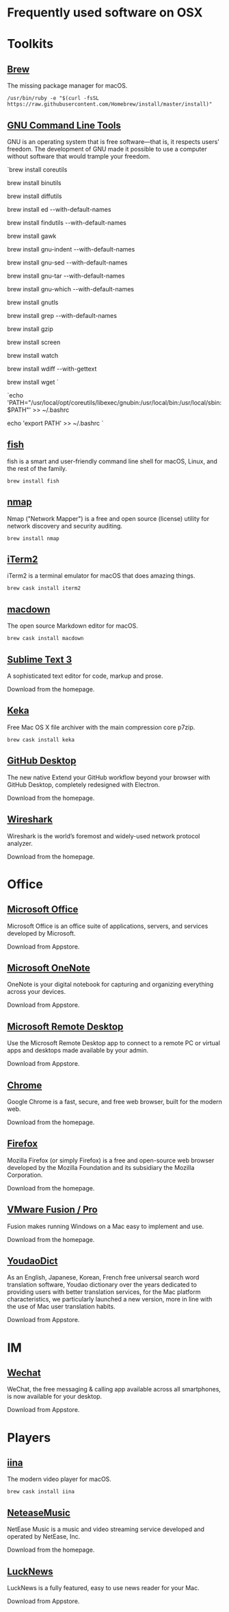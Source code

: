 ﻿# Frequently used software on OSX


# Toolkits
## [Brew](https://brew.sh/)
The missing package manager for macOS.

`/usr/bin/ruby -e "$(curl -fsSL https://raw.githubusercontent.com/Homebrew/install/master/install)"`

## [GNU Command Line Tools](http://www.gnu.org/)
GNU is an operating system that is free software—that is, it respects users' freedom. The development of GNU made it possible to use a computer without software that would trample your freedom.


`brew install coreutils

brew install binutils

brew install diffutils

brew install ed --with-default-names

brew install findutils --with-default-names

brew install gawk

brew install gnu-indent --with-default-names

brew install gnu-sed --with-default-names

brew install gnu-tar --with-default-names

brew install gnu-which --with-default-names

brew install gnutls

brew install grep --with-default-names

brew install gzip

brew install screen

brew install watch

brew install wdiff --with-gettext

brew install wget
`

`echo 'PATH="/usr/local/opt/coreutils/libexec/gnubin:/usr/local/bin:/usr/local/sbin:$PATH"' >> ~/.bashrc

echo 'export PATH' >> ~/.bashrc
`

## [fish](http://fish.sh/)
fish is a smart and user-friendly command line
shell for macOS, Linux, and the rest of the family. 

`brew install fish`


## [nmap](https://nmap.org/)
Nmap ("Network Mapper") is a free and open source (license) utility for network discovery and security auditing. 

`brew install nmap`


## [iTerm2](https://iterm2.com)
iTerm2 is a terminal emulator for macOS that does amazing things.

`brew cask install iterm2`

## [macdown](https://macdown.uranusjr.com/)
The open source Markdown editor for macOS.

`brew cask install macdown`

## [Sublime Text 3](https://www.sublimetext.com/)
A sophisticated text editor for code, markup and prose.

Download from the homepage.

## [Keka](http://www.kekaosx.com/en/)
Free Mac OS X file archiver with the main compression core p7zip.

`brew cask install keka`

## [GitHub Desktop](https://desktop.github.com)
The new native Extend your GitHub workflow beyond your browser with GitHub Desktop, completely redesigned with Electron.
 
Download from the homepage.


## [Wireshark](https://www.wireshark.org/)
Wireshark is the world’s foremost and widely-used network protocol analyzer.

Download from the homepage.


# Office

## [Microsoft Office](https://www.microsoft.com/en-us/download/office.aspx)
Microsoft Office is an office suite of applications, servers, and services developed by Microsoft.

Download from Appstore.

## [Microsoft OneNote](https://www.onenote.com/)
OneNote is your digital notebook for capturing and organizing everything across your devices. 

Download from Appstore.



## [Microsoft Remote Desktop](https://docs.microsoft.com/en-us/windows-server/remote/remote-desktop-services/clients/remote-desktop-mac)
Use the Microsoft Remote Desktop app to connect to a remote PC or virtual apps and desktops made available by your admin. 

Download from Appstore.


## [Chrome](https://www.google.com/chrome/browser/index.html)
Google Chrome is a fast, secure, and free web browser, built for the modern web.

Download from the homepage.

## [Firefox](https://www.mozilla.org/en-US/firefox/)
Mozilla Firefox (or simply Firefox) is a free and open-source web browser developed by the Mozilla Foundation and its subsidiary the Mozilla Corporation.

Download from the homepage.


## [VMware Fusion / Pro](https://www.vmware.com/products/fusion.html)
Fusion makes running Windows on a Mac easy to implement and use.

Download from the homepage.

## [YoudaoDict](http://cidian.youdao.com/index-mac.html)
As an English, Japanese, Korean, French free universal search word translation software, Youdao dictionary over the years dedicated to providing users with better translation services, for the Mac platform characteristics, we particularly launched a new version, more in line with the use of Mac user translation habits. 

Download from Appstore.


# IM

## [Wechat](https://web.wechat.com)
WeChat, the free messaging & calling app available across all smartphones, is now available for your desktop.

Download from Appstore.

# Players

## [iina](https://lhc70000.github.io/iina/)
The modern video player for macOS. 

`brew cask install iina`

## [NeteaseMusic](http://music.163.com/)
NetEase Music is a music and video streaming service developed and operated by NetEase, Inc.

Download from the homepage.


## [LuckNews](http://lucknewsapp.blogspot.com)
LuckNews is a fully featured, easy to use news reader for your Mac. 

Download from Appstore.





